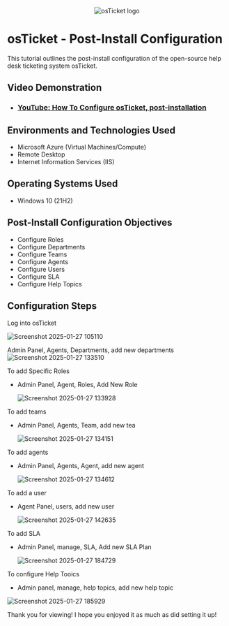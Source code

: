 
<p align="center">
<img src="https://i.imgur.com/Clzj7Xs.png" alt="osTicket logo"/>
</p>

<h1>osTicket - Post-Install Configuration</h1>
This tutorial outlines the post-install configuration of the open-source help desk ticketing system osTicket.<br />


<h2>Video Demonstration</h2>

- ### [YouTube: How To Configure osTicket, post-installation](https://www.youtube.com)

<h2>Environments and Technologies Used</h2>

- Microsoft Azure (Virtual Machines/Compute)
- Remote Desktop
- Internet Information Services (IIS)

<h2>Operating Systems Used </h2>

- Windows 10</b> (21H2)

<h2>Post-Install Configuration Objectives</h2>

- Configure Roles
- Configure Departments
- Configure Teams
- Configure Agents
- Configure Users
- Configure SLA
- Configure Help Topics
<h2>Configuration Steps</h2>

Log into osTicket 

   ![Screenshot 2025-01-27 105110](https://github.com/user-attachments/assets/ae49c7f0-6ec5-4398-a3e0-ce2f71166e20)


Admin Panel, Agents, Departments, add new departments
     ![Screenshot 2025-01-27 133510](https://github.com/user-attachments/assets/66b69251-285e-4518-a1ba-2c0699e598c3)

To add Specific Roles
 - Admin Panel, Agent, Roles, Add New Role
   
     ![Screenshot 2025-01-27 133928](https://github.com/user-attachments/assets/4f2a7b1c-e1a2-4b50-8647-44458af9010c)


To add teams 
 - Admin Panel, Agents, Team, add new tea
   
     ![Screenshot 2025-01-27 134151](https://github.com/user-attachments/assets/cf242f13-785b-4c88-ab18-67a108b29d48)

To add agents
  - Admin Panel, Agents, Agent, add new agent
    
     ![Screenshot 2025-01-27 134612](https://github.com/user-attachments/assets/355bc6ef-95f1-4997-8439-5e21f3152cc2)

To add a user
 - Agent Panel, users, add new user
   
     ![Screenshot 2025-01-27 142635](https://github.com/user-attachments/assets/7371d4f6-5534-4e1c-976c-24b62cb3211a)

To add SLA
 - Admin Panel, manage, SLA, Add new SLA Plan
   
   ![Screenshot 2025-01-27 184729](https://github.com/user-attachments/assets/6246ddbd-4bff-49eb-8609-65b8aa03760a)

To configure Help Tooics
 - Admin panel, manage, help topics, add new help topic 
<p>

  ![Screenshot 2025-01-27 185929](https://github.com/user-attachments/assets/c2f7c836-6b18-4091-adcc-acb1caf080d9)


Thank you for viewing! I hope you enjoyed it as much as did setting it up!
